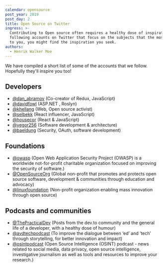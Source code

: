 ```yaml
---
calendar: opensource
post_year: 2019
post_day: 2
title: Open Source on Twitter
ingress: >-
  Contributing to Open source often requires a healthy dose of inspiration. By
  following accounts on Twitter that focus on the subjects that the most matter
  to you, you might find the inspiration you seek.
authors:
  - Henrik Walker Moe
---
```

We have compiled a short list of some of the accounts that we follow. Hopefully they'll inspire you too!

## Developers

* [@dan_abramov](https://twitter.com/dan_abramov) (Co-creator of Redux, JavaScript)
* [@davidfowl](https://twitter.com/davidfowl) (ASP.NET , Roslyn)
* [@khellang](https://twitter.com/khellang) (Web, Open source activist)
* [@selbekk](https://twitter.com/selbekk) (React influencer, JavaScript)
* [@housecor](https://twitter.com/housecor) (React & JavaScript)
* [@yegor256](https://twitter.com/yegor256) (Software development & architecture)
* [@baeldung](https://twitter.com/baeldung) (Security, OAuth, software development)

## Foundations

* [@owasp](https://twitter.com/owasp) (Open Web Application Security Project (OWASP) is a worldwide not-for-profit charitable organization focused on improving the security of software.)
* [@OpenSourceOrg](https://twitter.com/opensourceorg) (Global non-profit that promotes and protects open source software, development & communities through education and advocacy)
* [@linuxfoundation](https://twitter.com/linuxfoundation) (Non-profit organization enabling mass innovation through open source)

## Podcasts and communities

* [@ThePracticalDev](https://twitter.com/ThePracticalDev) (Posts from the dev.to community and the general life of a developer, with a healthy dose of humour)
* [@avdtechpodcast](https://twitter.com/PodcastEdtech) (To improve the dialogue between ‘ed’ and ‘tech’ through storytelling, for better innovation and impact)
* [@osintpodcast](https://twitter.com/osintpodcast) (Open Source Intelligence (OSINT) podcast - news related to social media, data privacy, open source intelligence, investigative journalism as well as tools and resources to improve your research.)
